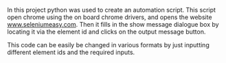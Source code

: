 In this project python was used to create an automation script. This script open chrome using the on board chrome drivers, and opens the website www.seleniumeasy.com. Then it fills in the show message dialogue box by locating it via the element id and clicks on the output message button.

This code can be easily be changed in various formats by just inputting different element ids and the required inputs.
